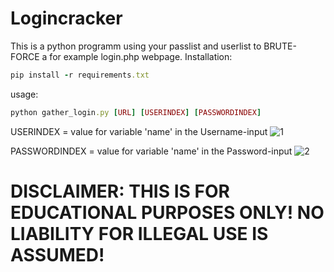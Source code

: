 
# Logincracker
This is a python programm using your passlist and userlist to BRUTE-FORCE a for example login.php webpage.
Installation:
```ruby
pip install -r requirements.txt
```
usage:
```ruby
python gather_login.py [URL] [USERINDEX] [PASSWORDINDEX]
```
USERINDEX = value for variable 'name' in the Username-input
![1](https://user-images.githubusercontent.com/73026669/111144931-00c6b100-8588-11eb-88e0-9c701d3eae43.PNG)



PASSWORDINDEX = value for variable 'name' in the Password-input
![2](https://user-images.githubusercontent.com/73026669/111144934-015f4780-8588-11eb-9ffd-76f1a9ff2b2e.png)





# DISCLAIMER: THIS IS FOR EDUCATIONAL PURPOSES ONLY! NO LIABILITY FOR ILLEGAL USE IS ASSUMED!

